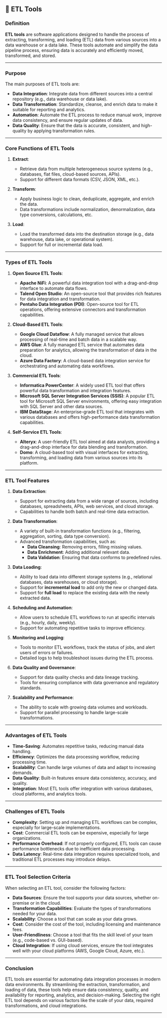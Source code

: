 ## 📘 ETL Tools

### **Definition**

**ETL tools** are software applications designed to handle the process of extracting, transforming, and loading (ETL) data from various sources into a data warehouse or a data lake. These tools automate and simplify the data pipeline process, ensuring data is accurately and efficiently moved, transformed, and stored.

---

### **Purpose**

The main purposes of ETL tools are:

- **Data Integration**: Integrate data from different sources into a central repository (e.g., data warehouse or data lake).
- **Data Transformation**: Standardize, cleanse, and enrich data to make it suitable for reporting and analytics.
- **Automation**: Automate the ETL process to reduce manual work, improve data consistency, and ensure regular updates of data.
- **Data Quality**: Ensure that the data is accurate, consistent, and high-quality by applying transformation rules.

---

### **Core Functions of ETL Tools**

1. **Extract**: 
   - Retrieve data from multiple heterogeneous source systems (e.g., databases, flat files, cloud-based sources, APIs).
   - Support for different data formats (CSV, JSON, XML, etc.).

2. **Transform**: 
   - Apply business logic to clean, deduplicate, aggregate, and enrich the data.
   - Data transformations include normalization, denormalization, data type conversions, calculations, etc.

3. **Load**: 
   - Load the transformed data into the destination storage (e.g., data warehouse, data lake, or operational system).
   - Support for full or incremental data load.

---

### **Types of ETL Tools**

1. **Open Source ETL Tools**:
   - **Apache NiFi**: A powerful data integration tool with a drag-and-drop interface to automate data flows.
   - **Talend Open Studio**: An open-source tool that provides rich features for data integration and transformation.
   - **Pentaho Data Integration (PDI)**: Open-source tool for ETL operations, offering extensive connectors and transformation capabilities.

2. **Cloud-Based ETL Tools**:
   - **Google Cloud Dataflow**: A fully managed service that allows processing of real-time and batch data in a scalable way.
   - **AWS Glue**: A fully managed ETL service that automates data preparation for analytics, allowing the transformation of data in the cloud.
   - **Azure Data Factory**: A cloud-based data integration service for orchestrating and automating data workflows.

3. **Commercial ETL Tools**:
   - **Informatica PowerCenter**: A widely used ETL tool that offers powerful data transformation and integration features.
   - **Microsoft SQL Server Integration Services (SSIS)**: A popular ETL tool for Microsoft SQL Server environments, offering easy integration with SQL Server and other data sources.
   - **IBM DataStage**: An enterprise-grade ETL tool that integrates with various databases and offers high-performance data transformation capabilities.

4. **Self-Service ETL Tools**:
   - **Alteryx**: A user-friendly ETL tool aimed at data analysts, providing a drag-and-drop interface for data blending and transformation.
   - **Domo**: A cloud-based tool with visual interfaces for extracting, transforming, and loading data from various sources into its platform.

---

### **ETL Tool Features**

1. **Data Extraction**:
   - Support for extracting data from a wide range of sources, including databases, spreadsheets, APIs, web services, and cloud storage.
   - Capabilities to handle both batch and real-time data extraction.

2. **Data Transformation**:
   - A variety of built-in transformation functions (e.g., filtering, aggregation, sorting, data type conversion).
   - Advanced transformation capabilities, such as:
     - **Data Cleansing**: Removing errors, filling missing values.
     - **Data Enrichment**: Adding additional relevant data.
     - **Data Validation**: Ensuring that data conforms to predefined rules.

3. **Data Loading**:
   - Ability to load data into different storage systems (e.g., relational databases, data warehouses, or cloud storage).
   - Support for **incremental load** to add only the new or changed data.
   - Support for **full load** to replace the existing data with the newly extracted data.

4. **Scheduling and Automation**:
   - Allow users to schedule ETL workflows to run at specific intervals (e.g., hourly, daily, weekly).
   - Support for automating repetitive tasks to improve efficiency.

5. **Monitoring and Logging**:
   - Tools to monitor ETL workflows, track the status of jobs, and alert users of errors or failures.
   - Detailed logs to help troubleshoot issues during the ETL process.

6. **Data Quality and Governance**:
   - Support for data quality checks and data lineage tracking.
   - Tools for ensuring compliance with data governance and regulatory standards.

7. **Scalability and Performance**:
   - The ability to scale with growing data volumes and workloads.
   - Support for parallel processing to handle large-scale transformations.

---

### **Advantages of ETL Tools**

- **Time-Saving**: Automates repetitive tasks, reducing manual data handling.
- **Efficiency**: Optimizes the data processing workflow, reducing processing time.
- **Scalability**: Can handle large volumes of data and adapt to increasing demands.
- **Data Quality**: Built-in features ensure data consistency, accuracy, and quality.
- **Integration**: Most ETL tools offer integration with various databases, cloud platforms, and analytics tools.

---

### **Challenges of ETL Tools**

- **Complexity**: Setting up and managing ETL workflows can be complex, especially for large-scale implementations.
- **Cost**: Commercial ETL tools can be expensive, especially for large organizations.
- **Performance Overhead**: If not properly configured, ETL tools can cause performance bottlenecks due to inefficient data processing.
- **Data Latency**: Real-time data integration requires specialized tools, and traditional ETL processes may introduce delays.

---

### **ETL Tool Selection Criteria**

When selecting an ETL tool, consider the following factors:

- **Data Sources**: Ensure the tool supports your data sources, whether on-premise or in the cloud.
- **Transformation Capabilities**: Evaluate the types of transformations needed for your data.
- **Scalability**: Choose a tool that can scale as your data grows.
- **Cost**: Consider the cost of the tool, including licensing and maintenance fees.
- **User-Friendliness**: Choose a tool that fits the skill level of your team (e.g., code-based vs. GUI-based).
- **Cloud Integration**: If using cloud services, ensure the tool integrates well with your cloud platforms (AWS, Google Cloud, Azure, etc.).

---

### **Conclusion**

ETL tools are essential for automating data integration processes in modern data environments. By streamlining the extraction, transformation, and loading of data, these tools help ensure data consistency, quality, and availability for reporting, analytics, and decision-making. Selecting the right ETL tool depends on various factors like the scale of your data, required transformations, and cloud integrations.

---
